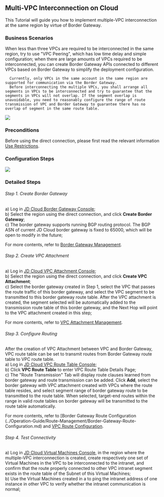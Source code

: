 ## Multi-VPC Interconnection on Cloud
This Tutorial will guide you how to implement multiple-VPC interconnection at the same region by virtue of Border Gateway.

### Business Scenarios
When less than three VPCs are required to be interconnected in the same region, try to use "VPC Peering", which has low time delay and simple configuration; when there are large amounts of VPCs required to be interconnected, you can create Border Gateway APIs connected to different VPCs based on Border Gateway to simplify the deployment configuration.

```
  Currently, only VPCs in the same account in the same region are supported for communication via the Border Gateway.
  Before interconnecting the multiple VPCs, you shall arrange all segments in VPCs to be interconnected and try to guarantee that the segments in VPCs will not overlap. If the segment overlap is unavoidable, you need to reasonably configure the range of route transmission of VPC and Border Gateway to guarantee there has no overlap of segment in the same route table. 
```

![](../../../../image/Networking/Direct-Connect-Service/Getting-Started/multiple-vpc-interconnection.png)

### Preconditions
Before using the direct connection, please first read the relevant information [Use Restrictions](../Introduction/Restrictions.md).

### Configuration Steps
![](../../../../image/Networking/Direct-Connect-Service/Getting-Started/multiple-vpc-interconnection-step.png)

### Detailed Steps

###### Step 1. Create Border Gateway
a) Log in [JD Cloud Border Gateway Console](https://cns-console.jdcloud.com/host/borderGateway/list);  <br />
b) Select the region using the direct connection, and click **Create Border Gateway**;<br />
c) The border gateway supports running BGP routing protocol. The BGP ASN of current JD Cloud border gateway is fixed to 65000, which will be open to modify in the future;<br />

For more contents, refer to [Border Gateway Management](../Operation-Guide/Border-Gateway-Management/Border-Gateway-Configuration.md).

###### Step 2. Create VPC Attachment
a) Log in [JD Cloud VPC Attachment Console](https://cns-console.jdcloud.com/host/vpcAttachment/list);  <br />
b) Select the region using the direct connection, and click **Create VPC Attachment**;<br />
c) Select the border gateway created in Step 1, select the VPC that passes the route traffic of this border gateway, and select the VPC segment to be transmitted to this border gateway route table. After the VPC attachment is created, the segment selected will be automatically added to the transmission route table of this border gateway, and the Next Hop will point to the VPC attachment created in this step;<br />

For more contents, refer to [VPC Attachment Management](../Operation-Guide/Border-Gateway-Management/VPC-Attachment-Configuration.md).

###### Step 3. Configure Routing
After the creation of VPC Attachment between VPC and Border Gateway, VPC route table can be set to transmit routes from Border Gateway route table to VPC route table.<br />
a) Log in [JD Cloud VPC Route Table Console](https://cns-console.jdcloud.com/host/routeTable/list);  <br />
b) Click **VPC Route Table** to enter VPC Route Table Details Page;<br />
c) The "Route Transmission" Tab will display route clauses learned from border gateway and route transmission can be added. Click **Add**, select the border gateway with VPC attachment created with VPCs where the route table resides, and select segment range of border gateway route to be transmitted to the route table. When selected, target-end routes within the range in valid route tables on border gateway will be transmitted to the route table automatically.

For more contents, refer to [Border Gateway Route Configuration (../Operation-Guide/Route-Management/Border-Gateway-Route-Configuration.md) and [VPC Route Configuration](../Operation-Guide/Route-Management/VPC-Route-Configuration.md).

###### Step 4. Test Connectivity
a) Log in [JD Cloud Virtual Machines Console](https://cns-console.jdcloud.com/host/compute/list), in the region where the multiple-VPC interconnection is created, create respectively one set of Virtual Machines in the VPC to be interconnected to the intranet, and confirm that the route properly connected to other VPC intranet segment exists in the route table of the Subnet of this Virtual Machines;  <br />
b) Use the Virtual Machines created in a to ping the intranet address of one instance in other VPC to verify whether the intranet communication is normal;<br />
